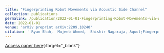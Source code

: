 ```yaml
---
title: "Fingerprinting Robot Movements via Acoustic Side Channel"
collection: publications
permalink: /publication/2022-01-01-Fingerprinting-Robot-Movements-via-Acoustic-Side-Channel
date: 2022-01-01
venue: 'arXiv preprint arXiv:2209.10240'
citation: ' Ryan Shah,  Mujeeb Ahmed,  Shishir Nagaraja, &quot;Fingerprinting Robot Movements via Acoustic Side Channel.&quot; arXiv preprint arXiv:2209.10240, 2022.'
---
```

[Access paper here](/files/shah2022fingerprinting.pdf){:target="_blank"}
